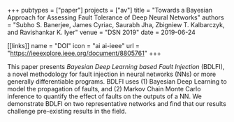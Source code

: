 +++
pubtypes = ["paper"]
projects = ["av"]
title = "Towards a Bayesian Approach for Assessing Fault Tolerance of Deep Neural Networks"
authors = "Subho S. Banerjee, James Cyriac, Saurabh Jha, Zbigniew T. Kalbarczyk, and Ravishankar K. Iyer"
venue = "DSN 2019"
date = 2019-06-24

[[links]]
  name = "DOI"
  icon = "ai ai-ieee"
  url = "https://ieeexplore.ieee.org/document/8805761"
+++

This paper presents *Bayesian Deep Learning based Fault Injection* (BDLFI), a
novel methodology for fault injection in neural networks (NNs) or more generally
differentiable programs. BDLFI uses (1) Bayesian Deep Learning to model the
propagation of faults, and (2) Markov Chain Monte Carlo inference to quantify
the effect of faults on the outputs of a NN. We demonstrate BDLFI on two
representative networks and find that our results challenge pre-existing results
in the field.
